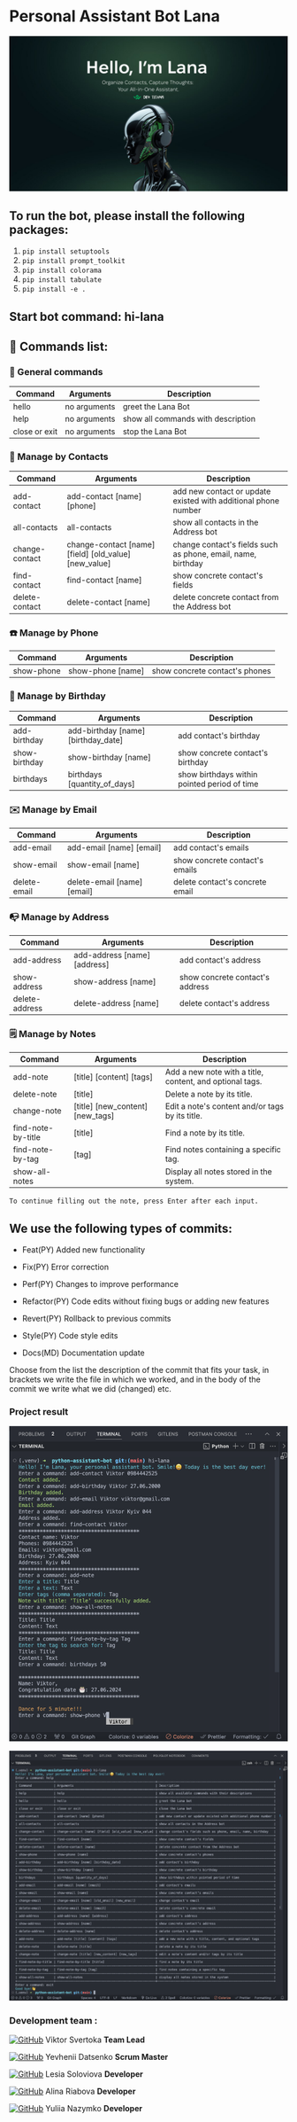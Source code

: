 # Personal Assistant Bot Lana

![Results](./assets/lana.jpg)

## To run the bot, please install the following packages:

1. `pip install setuptools`
2. `pip install prompt_toolkit`
3. `pip install colorama`
4. `pip install tabulate`
5. `pip install -e .`

## Start bot command: hi-lana

## 📴 Commands list:

### 🔅 General commands

| Command       | Arguments    | Description                        |
| ------------- | ------------ | ---------------------------------- |
| hello         | no arguments | greet the Lana Bot                 |
| help          | no arguments | show all commands with description |
| close or exit | no arguments | stop the Lana Bot                  |

### 🙍 Manage by Contacts

| Command        | Arguments                                             | Description                                                    |
| -------------- | ----------------------------------------------------- | -------------------------------------------------------------- |
| add-contact    | add-contact [name] [phone]                            | add new contact or update existed with additional phone number |
| all-contacts   | all-contacts                                          | show all contacts in the Address bot                           |
| change-contact | change-contact [name] [field] [old_value] [new_value] | change contact's fields such as phone, email, name, birthday   |
| find-contact   | find-contact [name]                                   | show concrete contact's fields                                 |
| delete-contact | delete-contact [name]                                 | delete concrete contact from the Address bot                   |

### ☎️ Manage by Phone

| Command    | Arguments         | Description                    |
| ---------- | ----------------- | ------------------------------ |
| show-phone | show-phone [name] | show concrete contact's phones |

### 🎂 Manage by Birthday

| Command       | Arguments                           | Description                                  |
| ------------- | ----------------------------------- | -------------------------------------------- |
| add-birthday  | add-birthday [name] [birthday_date] | add contact's birthday                       |
| show-birthday | show-birthday [name]                | show concrete contact's birthday             |
| birthdays     | birthdays [quantity_of_days]        | show birthdays within pointed period of time |

### ✉️ Manage by Email

| Command      | Arguments                   | Description                     |
| ------------ | --------------------------- | ------------------------------- |
| add-email    | add-email [name] [email]    | add contact's emails            |
| show-email   | show-email [name]           | show concrete contact's emails  |
| delete-email | delete-email [name] [email] | delete contact's concrete email |

### 📭 Manage by Address

| Command        | Arguments                    | Description                     |
| -------------- | ---------------------------- | ------------------------------- |
| add-address    | add-address [name] [address] | add contact's address           |
| show-address   | show-address [name]          | show concrete contact's address |
| delete-address | delete-address [name]        | delete contact's address        |

### 🗒️ Manage by Notes

| Command            | Arguments                        | Description                                              |
| ------------------ | -------------------------------- | -------------------------------------------------------- |
| add-note           | [title] [content] [tags]         | Add a new note with a title, content, and optional tags. |
| delete-note        | [title]                          | Delete a note by its title.                              |
| change-note        | [title] [new_content] [new_tags] | Edit a note's content and/or tags by its title.          |
| find-note-by-title | [title]                          | Find a note by its title.                                |
| find-note-by-tag   | [tag]                            | Find notes containing a specific tag.                    |
| show-all-notes     |                                  | Display all notes stored in the system.                  |

`To continue filling out the note, press Enter after each input.`

## We use the following types of commits:

- Feat(PY) Added new functionality

- Fix(PY) Error correction

- Perf(PY) Changes to improve performance

- Refactor(PY) Code edits without fixing bugs or adding new features

- Revert(PY) Rollback to previous commits

- Style(PY) Code style edits

- Docs(MD) Documentation update

Choose from the list the description of the commit that fits your task, in brackets we write the file in which we worked, and in the body of the commit we write what we did (changed) etc.

### Project result

![Results](./src/screen.png)

![Results](./src/screen2.png)

### Development team :

[![GitHub](https://img.shields.io/badge/GitHub-100000?style=for-the-badge&logo=github&logoColor=white)](https://github.com/ViktorSvertoka)
Viktor Svertoka **Team Lead**

[![GitHub](https://img.shields.io/badge/GitHub-100000?style=for-the-badge&logo=github&logoColor=white)](https://github.com/yevheniidatsenko)
Yevhenii Datsenko **Scrum Master**

[![GitHub](https://img.shields.io/badge/GitHub-100000?style=for-the-badge&logo=github&logoColor=white)](https://github.com/LesiaUKR)
Lesia Soloviova **Developer**

[![GitHub](https://img.shields.io/badge/GitHub-100000?style=for-the-badge&logo=github&logoColor=white)](https://github.com/AlinaRyabova)
Alina Riabova **Developer**

[![GitHub](https://img.shields.io/badge/GitHub-100000?style=for-the-badge&logo=github&logoColor=white)](https://github.com/YNazymko12)
Yuliia Nazymko **Developer**
